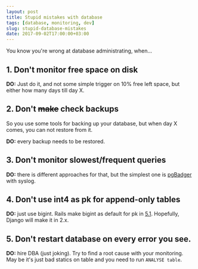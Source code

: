 ```yaml
---
layout: post
title: Stupid mistakes with database
tags: [database, monitoring, dev]
slug: stupid-database-mistakes
date: 2017-09-02T17:00:00+03:00
---
```


You know you're wrong at database administrating, when...
<!--more-->

## 1. Don't monitor free space on disk

**DO:** Just do it, and not some simple trigger on 10% free left space, but either how many days till day X.

## 2. Don't ~~make~~ check backups

So you use some tools for backing up your database, but when day X comes, you can not restore from it.

**DO:** every backup needs to be restored.

## 3. Don't monitor slowest/frequent queries

**DO:** there is different approaches for that, but the simplest one is [pgBadger](https://github.com/dalibo/pgbadger) with syslog.

## 4. Don't use int4 as pk for append-only tables

**DO:** just use bigint. Rails make bigint as default for pk in [5.1](http://www.mccartie.com/2016/12/05/rails-5.1.html). Hopefully, Django will make it in 2.x.

## 5. Don't restart database on every error you see.

**DO:** hire DBA (just joking). Try to find a root cause with your monitoring. May be it's just bad statics on table and you need to run `ANALYSE table`.
